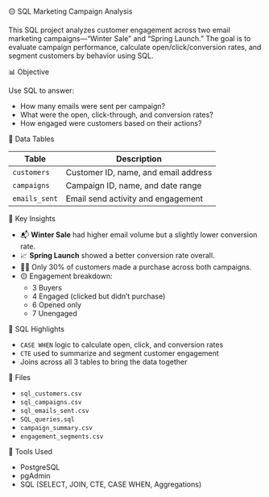 🟡 SQL Marketing Campaign Analysis

This SQL project analyzes customer engagement across two email marketing campaigns—“Winter Sale” and “Spring Launch.” The goal is to evaluate campaign performance, calculate open/click/conversion rates, and segment customers by behavior using SQL.

📊 Objective

Use SQL to answer:
- How many emails were sent per campaign?
- What were the open, click-through, and conversion rates?
- How engaged were customers based on their actions?

 📁 Data Tables

| Table         | Description                          |
|---------------|--------------------------------------|
| `customers`   | Customer ID, name, and email address |
| `campaigns`   | Campaign ID, name, and date range    |
| `emails_sent` | Email send activity and engagement   |

🧠 Key Insights

- 📬 **Winter Sale** had higher email volume but a slightly lower conversion rate.
- 📈 **Spring Launch** showed a better conversion rate overall.
- 🧑‍💻 Only 30% of customers made a purchase across both campaigns.
- 🟡 Engagement breakdown:
  - 3 Buyers
  - 4 Engaged (clicked but didn’t purchase)
  - 6 Opened only
  - 7 Unengaged

 🧪 SQL Highlights

- `CASE WHEN` logic to calculate open, click, and conversion rates
- `CTE` used to summarize and segment customer engagement
- Joins across all 3 tables to bring the data together

📂 Files

- `sql_customers.csv`
- `sql_campaigns.csv`
- `sql_emails_sent.csv`
- `SQL_queries.sql`
- `campaign_summary.csv`
- `engagement_segments.csv`

 🧰 Tools Used

- PostgreSQL
- pgAdmin
- SQL (SELECT, JOIN, CTE, CASE WHEN, Aggregations)
